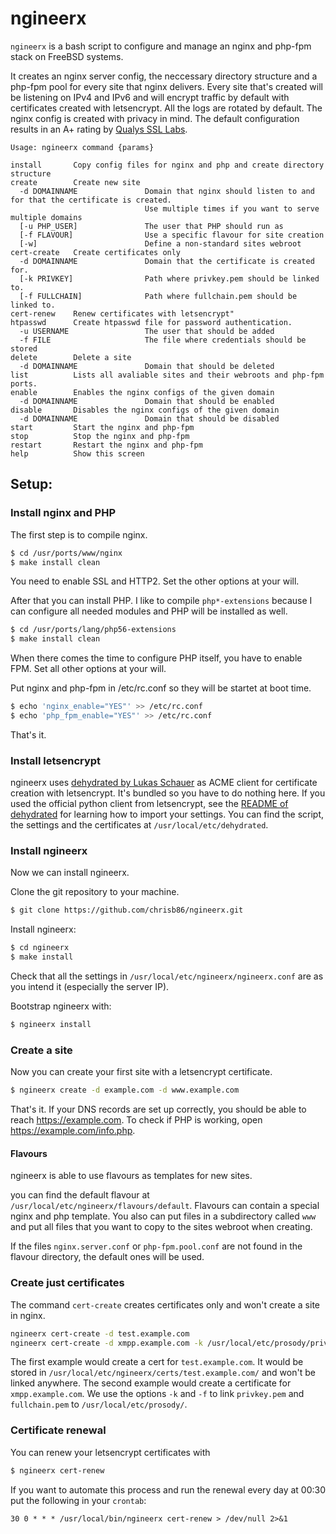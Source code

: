 # ngineerx

``ngineerx`` is a bash script to configure and manage an nginx and php-fpm stack on FreeBSD systems.

It creates an nginx server config, the neccessary directory structure and a php-fpm pool for every site that nginx delivers. Every site that's created will be listening on IPv4 and IPv6 and will encrypt traffic by default with certificates created with letsencrypt. All the logs are rotated by default. The nginx config is created with privacy in mind. The default configuration results in an A+ rating by [Qualys SSL Labs](https://www.ssllabs.com/ssltest/).

```text
Usage: ngineerx command {params}

install       Copy config files for nginx and php and create directory structure
create        Create new site
  -d DOMAINNAME               Domain that nginx should listen to and for that the certificate is created.
                              Use multiple times if you want to serve multiple domains
  [-u PHP_USER]               The user that PHP should run as
  [-f FLAVOUR]                Use a specific flavour for site creation
  [-w]                        Define a non-standard sites webroot
cert-create   Create certificates only
  -d DOMAINNAME               Domain that the certificate is created for.
  [-k PRIVKEY]                Path where privkey.pem should be linked to.
  [-f FULLCHAIN]              Path where fullchain.pem should be linked to.
cert-renew    Renew certificates with letsencrypt"
htpasswd      Create htpasswd file for password authentication.
  -u USERNAME                 The user that should be added
  -f FILE                     The file where credentials should be stored
delete        Delete a site
  -d DOMAINNAME               Domain that should be deleted
list          Lists all avaliable sites and their webroots and php-fpm ports.
enable        Enables the nginx configs of the given domain
  -d DOMAINNAME               Domain that should be enabled
disable       Disables the nginx configs of the given domain
  -d DOMAINNAME               Domain that should be disabled
start         Start the nginx and php-fpm
stop          Stop the nginx and php-fpm
restart       Restart the nginx and php-fpm
help          Show this screen
```

## Setup:

### Install nginx and PHP

The first step is to compile nginx.

```bash
$ cd /usr/ports/www/nginx
$ make install clean
```
You need to enable SSL and HTTP2. Set the other options at your will.

After that you can install PHP. I like to compile ``php*-extensions`` because I can configure all needed modules and PHP will be installed as well.
```bash
$ cd /usr/ports/lang/php56-extensions
$ make install clean
```

When there comes the time to configure PHP itself, you have to enable FPM. Set all other options at your will.

Put nginx and php-fpm in /etc/rc.conf so they will be startet at boot time.
```bash
$ echo 'nginx_enable="YES"' >> /etc/rc.conf
$ echo 'php_fpm_enable="YES"' >> /etc/rc.conf
```

That's it.

### Install letsencrypt

ngineerx uses [dehydrated by Lukas Schauer](https://github.com/lukas2511/dehydrated) as ACME client for certificate creation with letsencrypt. It's bundled so you have to do nothing here. If you used the official python client from letsencrypt, see the [README of dehydrated](https://github.com/lukas2511/dehydrated/blob/master/README.md) for learning how to import your settings. You can find the script, the settings and the certificates at ``/usr/local/etc/dehydrated``.

### Install ngineerx

Now we can install ngineerx.

Clone the git repository to your machine.

```bash
$ git clone https://github.com/chrisb86/ngineerx.git
```

Install ngineerx:

```bash
$ cd ngineerx
$ make install
```

Check that all the settings in ``/usr/local/etc/ngineerx/ngineerx.conf`` are as you intend it (especially the server IP).

Bootstrap ngineerx with:

```bash
$ ngineerx install
```

### Create a site

Now you can create your first site with a letsencrypt certificate.

```bash
$ ngineerx create -d example.com -d www.example.com
```

That's it. If your DNS records are set up correctly, you should be able to reach https://example.com. To check if PHP is working, open https://example.com/info.php.

#### Flavours

ngineerx is able to use flavours as templates for new sites.

you can find the default flavour at ``/usr/local/etc/ngineerx/flavours/default``. Flavours can contain a special nginx and php template. You also can put files in a subdirectory called ``www`` and put all files that you want to copy to the sites webroot when creating.

If the files ``nginx.server.conf`` or ``php-fpm.pool.conf`` are not found in the flavour directory, the default ones will be used.

### Create just certificates

The command ``cert-create`` creates certificates only and won't create a site in nginx.

```bash
ngineerx cert-create -d test.example.com
ngineerx cert-create -d xmpp.example.com -k /usr/local/etc/prosody/privkey.pem -f /usr/local/etc/prosody/fullchain.pem
```

The first example would create a cert for ``test.example.com``. It would be stored in ``/usr/local/etc/ngineerx/certs/test.example.com/`` and won't be linked anywhere.
The second example would create a certificate for ``xmpp.example.com``. We use the options ``-k`` and ``-f`` to link ``privkey.pem`` and ``fullchain.pem`` to ``/usr/local/etc/prosody/``.


### Certificate renewal

You can renew your letsencrypt certificates with
```bash
$ ngineerx cert-renew
```

If you want to automate this process and run the renewal every day at 00:30 put the following in your ``crontab``:

```cron
30 0 * * * /usr/local/bin/ngineerx cert-renew > /dev/null 2>&1
```